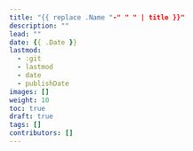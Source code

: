 ```yaml
---
title: "{{ replace .Name "-" " " | title }}"
description: ""
lead: ""
date: {{ .Date }}
lastmod:
  - :git
  - lastmod
  - date
  - publishDate
images: []
weight: 10
toc: true
draft: true
tags: []
contributors: []
---
```


